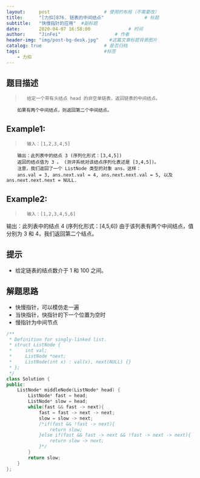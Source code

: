 ```yaml
---
layout:     post                    # 使用的布局（不需要改） 
title:      "[力扣]876. 链表的中间结点"               # 标题  
subtitle:   "快慢指针的应用"  #副标题 
date:       2020-04-07 16:58:00              # 时间 
author:     "JinFei"                    # 作者 
header-img: "img/post-bg-desk.jpg"    #这篇文章标题背景图片 
catalog: true                       # 是否归档 
tags:                               #标签     
    - 力扣
---
```


## 题目描述
>       给定一个带有头结点 head 的非空单链表，返回链表的中间结点。

        如果有两个中间结点，则返回第二个中间结点。

## Example1:
 
>       输入：[1,2,3,4,5]
        输出：此列表中的结点 3 (序列化形式：[3,4,5])
        返回的结点值为 3 。 (测评系统对该结点序列化表述是 [3,4,5])。
        注意，我们返回了一个 ListNode 类型的对象 ans，这样：
        ans.val = 3, ans.next.val = 4, ans.next.next.val = 5, 以及 ans.next.next.next = NULL.

## Example2:
 
>       输入：[1,2,3,4,5,6]
输出：此列表中的结点 4 (序列化形式：[4,5,6])
由于该列表有两个中间结点，值分别为 3 和 4，我们返回第二个结点。

## 提示
- 给定链表的结点数介于 1 和 100 之间。


## 解题思路
- 快慢指针，可以模仿走一遍
- 当快指针，快指针的下一个位置为空时
- 慢指针为中间节点

```C++
/**
 * Definition for singly-linked list.
 * struct ListNode {
 *     int val;
 *     ListNode *next;
 *     ListNode(int x) : val(x), next(NULL) {}
 * };
 */
class Solution {
public:
    ListNode* middleNode(ListNode* head) {
        ListNode* fast = head;
        ListNode* slow = head;
        while(fast && fast -> next){
            fast = fast -> next -> next;
            slow = slow -> next;
            /*if(fast && !fast -> next){
                return slow;
            }else if(fast && fast -> next && !fast -> next -> next){
                return slow -> next;
            }*/
        }
        return slow;
    }
};
```
